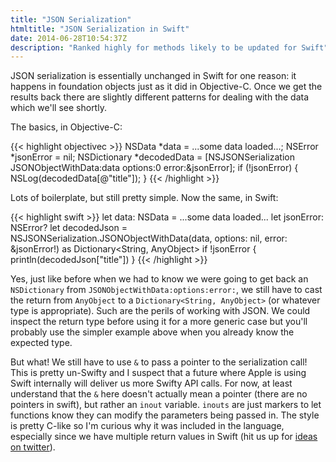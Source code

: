```yaml
---
title: "JSON Serialization"
htmltitle: "JSON Serialization in Swift"
date: 2014-06-28T10:54:37Z
description: "Ranked highly for methods likely to be updated for Swift"
---
```


JSON serialization is essentially unchanged in Swift for one reason: it happens in foundation objects just as it did in Objective-C. Once we get the results back there are slightly different patterns for dealing with the data which we'll see shortly.

The basics, in Objective-C:

{{< highlight objectivec >}}
NSData *data = ...some data loaded...;
NSError *jsonError = nil;
NSDictionary *decodedData = [NSJSONSerialization JSONObjectWithData:data options:0 error:&jsonError];
if (!jsonError) {
  NSLog(decodedData[@"title"]);
}
{{< /highlight >}}

Lots of boilerplate, but still pretty simple. Now the same, in Swift:

{{< highlight swift >}}
let data: NSData = ...some data loaded...
let jsonError: NSError?
let decodedJson = NSJSONSerialization.JSONObjectWithData(data, options: nil, error: &jsonError!) as Dictionary<String, AnyObject>
if !jsonError {
  println(decodedJson["title"])
}
{{< /highlight >}}

Yes, just like before when we had to know we were going to get back an `NSDictionary` from `JSONObjectWithData:options:error:`, we still have to cast the return from `AnyObject` to a `Dictionary<String, AnyObject>` (or whatever type is appropriate). Such are the perils of working with JSON. We could inspect the return type before using it for a more generic case but you'll probably use the simpler example above when you already know the expected type.

But what! We still have to use `&` to pass a pointer to the serialization call! This is pretty un-Swifty and I suspect that a future where Apple is using Swift internally will deliver us more Swifty API calls. For now, at least understand that the `&` here doesn't actually mean a pointer (there are no pointers in swift), but rather an `inout` variable. `inouts` are just markers to let functions know they can modify the parameters being passed in. The style is pretty C-like so I'm curious why it was included in the language, especially since we have multiple return values in Swift (hit us up for [ideas on twitter](http://twitter.com/objctoswift)).
